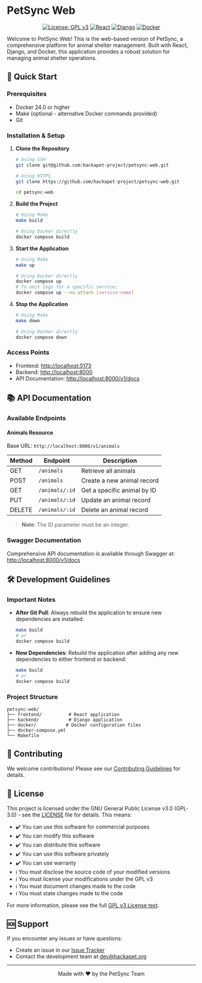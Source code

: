 # PetSync Web

<div align="center">

[![License: GPL v3](https://img.shields.io/badge/License-GPLv3-blue.svg)](https://www.gnu.org/licenses/gpl-3.0)
[![React](https://img.shields.io/badge/react-%2320232a.svg?style=flat&logo=react&logoColor=%2361DAFB)](https://reactjs.org/)
[![Django](https://img.shields.io/badge/django-%23092E20.svg?style=flat&logo=django&logoColor=white)](https://www.djangoproject.com/)
[![Docker](https://img.shields.io/badge/docker-%230db7ed.svg?style=flat&logo=docker&logoColor=white)](https://www.docker.com/)

</div>

Welcome to PetSync Web! This is the web-based version of PetSync, a comprehensive platform for animal shelter management. Built with React, Django, and Docker, this application provides a robust solution for managing animal shelter operations.

## 🚀 Quick Start

### Prerequisites

- Docker 24.0 or higher
- Make (optional - alternative Docker commands provided)
- Git

### Installation & Setup

1. **Clone the Repository**
   ```bash
   # Using SSH
   git clone git@github.com:hackapet-project/petsync-web.git

   # Using HTTPS
   git clone https://github.com/hackapet-project/petsync-web.git

   cd petsync-web
   ```

2. **Build the Project**
   ```bash
   # Using Make
   make build

   # Using Docker directly
   docker compose build
   ```

3. **Start the Application**
   ```bash
   # Using Make
   make up

   # Using Docker directly
   docker compose up
   # To omit logs for a specific service:
   docker compose up --no-attach [service-name]
   ```

4. **Stop the Application**
   ```bash
   # Using Make
   make down

   # Using Docker directly
   docker compose down
   ```

### Access Points

- Frontend: [http://localhost:5173](http://localhost:5173)
- Backend: [http://localhost:8000](http://localhost:8000)
- API Documentation: [http://localhost:8000/v1/docs](http://localhost:8000/v1/docs)

## 📚 API Documentation

### Available Endpoints

#### Animals Resource

Base URL: `http://localhost:8000/v1/animals`

| Method | Endpoint | Description |
|--------|----------|-------------|
| GET | `/animals` | Retrieve all animals |
| POST | `/animals` | Create a new animal record |
| GET | `/animals/:id` | Get a specific animal by ID |
| PUT | `/animals/:id` | Update an animal record |
| DELETE | `/animals/:id` | Delete an animal record |

> **Note**: The ID parameter must be an integer.

### Swagger Documentation
Comprehensive API documentation is available through Swagger at:
[http://localhost:8000/v1/docs](http://localhost:8000/v1/docs)

## 🛠 Development Guidelines

### Important Notes

- **After Git Pull**: Always rebuild the application to ensure new dependencies are installed:
  ```bash
  make build
  # or
  docker compose build
  ```

- **New Dependencies**: Rebuild the application after adding any new dependencies to either frontend or backend:
  ```bash
  make build
  # or
  docker compose build
  ```

### Project Structure

```
petsync-web/
├── frontend/          # React application
├── backend/           # Django application
├── docker/           # Docker configuration files
├── docker-compose.yml
└── Makefile
```

## 🤝 Contributing

We welcome contributions! Please see our [Contributing Guidelines](CONTRIBUTING.md) for details.

## 📝 License

This project is licensed under the GNU General Public License v3.0 (GPL-3.0) - see the [LICENSE](LICENSE) file for details. This means:

- ✔️ You can use this software for commercial purposes
- ✔️ You can modify this software
- ✔️ You can distribute this software
- ✔️ You can use this software privately
- ✔️ You can use warranty
- ℹ️ You must disclose the source code of your modified versions
- ℹ️ You must license your modifications under the GPL v3
- ℹ️ You must document changes made to the code
- ℹ️ You must state changes made to the code

For more information, please see the full [GPL v3 License text](https://www.gnu.org/licenses/gpl-3.0.txt).

## 🆘 Support

If you encounter any issues or have questions:
- Create an issue in our [Issue Tracker](https://github.com/hackapet-project/petsync-web/issues)
- Contact the development team at [dev@hackapet.org](mailto:dev@hackapet.org)

---

<div align="center">
Made with ❤️ by the PetSync Team
</div>